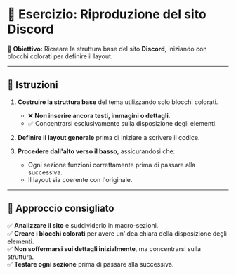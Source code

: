 # 🎨 Esercizio: Riproduzione del sito **Discord**  

🔹 **Obiettivo:** Ricreare la struttura base del sito **Discord**, iniziando con blocchi colorati per definire il layout.  

---

## 📌 Istruzioni  

1. **Costruire la struttura base** del tema utilizzando solo blocchi colorati.  
   - ❌ **Non inserire ancora testi, immagini o dettagli**.  
   - ✅ Concentrarsi esclusivamente sulla disposizione degli elementi.  

2. **Definire il layout generale** prima di iniziare a scrivere il codice.  

3. **Procedere dall'alto verso il basso**, assicurandosi che:  
   - Ogni sezione funzioni correttamente prima di passare alla successiva.  
   - Il layout sia coerente con l'originale.  

---

## 🔄 Approccio consigliato  

✅ **Analizzare il sito** e suddividerlo in macro-sezioni.  
✅ **Creare i blocchi colorati** per avere un'idea chiara della disposizione degli elementi.  
✅ **Non soffermarsi sui dettagli inizialmente**, ma concentrarsi sulla struttura.  
✅ **Testare ogni sezione** prima di passare alla successiva.